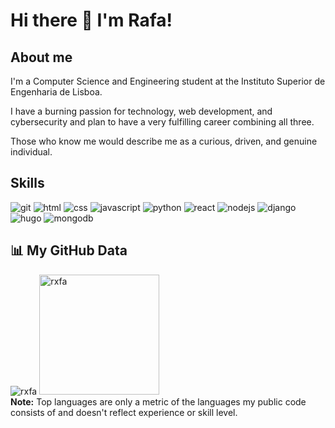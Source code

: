 # Hi there 👋 I'm Rafa!

## About me
I'm a Computer Science and Engineering student at the Instituto Superior de Engenharia de Lisboa.

I have a burning passion for technology, web development, and cybersecurity and plan to have a very fulfilling career combining all three.

Those who know me would describe me as a curious, driven, and genuine individual.

## Skills
![git](https://img.shields.io/badge/GIT-E44C30?style=for-the-badge&logo=git&logoColor=white)
![html](https://img.shields.io/badge/HTML5-E34F26?style=for-the-badge&logo=html5&logoColor=white)
![css](https://img.shields.io/badge/CSS3-1572B6?style=for-the-badge&logo=css3&logoColor=white)
![javascript](https://img.shields.io/badge/JavaScript-323330?style=for-the-badge&logo=javascript&logoColor=F7DF1E)
![python](https://img.shields.io/badge/Python-FFD43B?style=for-the-badge&logo=python&logoColor=blue)
![react](https://img.shields.io/badge/React-20232A?style=for-the-badge&logo=react&logoColor=61DAFB)
![nodejs](https://img.shields.io/badge/Node.js-339933?style=for-the-badge&logo=nodedotjs&logoColor=white)
![django](https://img.shields.io/badge/Django-092E20?style=for-the-badge&logo=django&logoColor=green)
![hugo](https://img.shields.io/badge/Hugo-FF4088?style=for-the-badge&logo=hugo&logoColor=white)
![mongodb](https://img.shields.io/badge/MongoDB-4EA94B?style=for-the-badge&logo=mongodb&logoColor=white)
## 📊 My GitHub Data

<div>
	<img src="https://github-readme-streak-stats.herokuapp.com/?user=rxfa&theme=dark" alt="rxfa" />
	<img src="https://github-readme-stats.vercel.app/api/top-langs?username=rxfa&langs_count=10&show_icons=true&locale=en&layout=compact&theme=dark" alt="rxfa" height="192px"/>
  <br/>
  <b>Note:</b> Top languages are only a metric of the languages my public code consists of and doesn't reflect experience or skill level.
</div>
